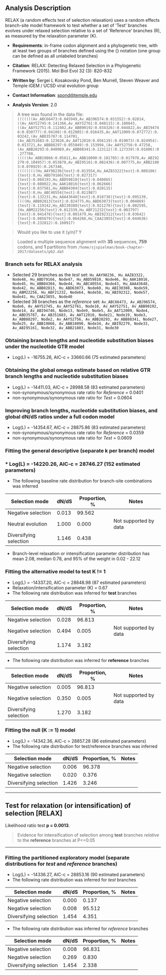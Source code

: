 
Analysis Description
--------------------
RELAX (a random effects test of selection relaxation) uses a random
effects branch-site model framework to test whether a set of 'Test'
branches evolves under relaxed selection relative to a set of
'Reference' branches (R), as measured by the relaxation parameter (K).

- __Requirements__: in-frame codon alignment and a phylogenetic tree, with at least two
groups of branches defined using the {} notation (one group can be
defined as all unlabeled branches)

- __Citation__: RELAX: Detecting Relaxed Selection in a Phylogenetic Framework (2015).
Mol Biol Evol 32 (3): 820-832

- __Written by__: Sergei L Kosakovsky Pond, Ben Murrell, Steven Weaver and Temple iGEM /
UCSD viral evolution group

- __Contact Information__: spond@temple.edu

- __Analysis Version__: 2.0



>A tree was found in the data file: `(((((((Av_ABC66473:0.045949,Av_ABJ96574:0.031552):0.02814,((Av_AAY52745:0.141366,Av_AAY52761:0.048115):0.180843,((Av_AAY52751:0.112402,Av_ABB90192:0.034326):0.044822,Av_ABI94746:0.030777):0.04108):0.012085):0.016435,Av_AAT12009:0.072772):0.03242,(Av_ABD35787:0.114701,(Av_ABJ51683:0.123626,Av_AAT12010:0.056119):0.019073):0.024954):0.013721,Av_ABB88297:0.055049):0.153994,(Av_AAY52756:0.47258,(Av_ABB20293:0.040069,Av_ABB88341:0.123112):0.127339):0.01086):0.277788,(((((Av_ABB19866:0.05611,Av_ABB18090:0.101705):0.017978,Av_ABI92279:0.104957):0.053878,Av_ABI95161:0.082436):0.007775,Av_ABB21803:0.070929):0.267348,(((((((((Hu_AAY98236{test}:0.013554,Hu_AAZ83322{test}:0.008106){test}:0,Hu_ABD79166{test}:0.027317){test}:0.004193,Hu_ABD59810{test}:0.040865){test}:0.088022,Hu_AAK18016{test}:0.062666){test}:0.037501,Hu_ABB04304{test}:0.020115){test}:0,Hu_ABC40554{test}:0.011987){test}:0.132231,Hu_AAA43648{test}:0.018738){test}:0.095239,((((Hu_ABB02813{test}:0.024775,Hu_ABD63073{test}:0.004869){test}:0.119142,Hu_ABI30388{test}:0.021278){test}:0.002595,(Hu_ABM22256{test}:0.012339,Hu_ABF21232{test}:0.003797){test}:0.041478){test}:0.001479,Hu_ABI92312{test}:0.03642){test}:0.085679){test}:0.064268,Hu_CAA23855{test}:0.044636){test}:0.232812):0.160917)`

>Would you like to use it (y/n)? Y


>Loaded a multiple sequence alignment with **35** sequences, **759** codons, and **1** partitions from `/home/sjspielman/book-chapter-2017/datasets/pb2.dat`


### Branch sets for RELAX analysis
* Selected 29 branches as the _test_ set: `Hu_AAY98236, Hu_AAZ83322, Node48, Hu_ABD79166, Node47, Hu_ABD59810, Node46, Hu_AAK18016, Node45, Hu_ABB04304, Node44, Hu_ABC40554, Node43, Hu_AAA43648, Node42, Hu_ABB02813, Hu_ABD63073, Node60, Hu_ABI30388, Node59, Hu_ABM22256, Hu_ABF21232, Node64, Node58, Hu_ABI92312, Node57, Node41, Hu_CAA23855, Node40`
* Selected 38 branches as the _reference_ set: `Av_ABC66473, Av_ABJ96574, Node6, Av_AAY52745, Av_AAY52761, Node10, Av_AAY52751, Av_ABB90192, Node14, Av_ABI94746, Node13, Node9, Node5, Av_AAT12009, Node4, Av_ABD35787, Av_ABJ51683, Av_AAT12010, Node21, Node19, Node3, Av_ABB88297, Node2, Av_AAY52756, Av_ABB20293, Av_ABB88341, Node27, Node25, Av_ABB19866, Av_ABB18090, Node34, Av_ABI92279, Node33, Av_ABI95161, Node32, Av_ABB21803, Node31, Node30`


### Obtaining branch lengths and nucleotide substitution biases under the nucleotide GTR model
* Log(L) = -16755.26, AIC-c = 33660.66 (75 estimated parameters)

### Obtaining the global omega estimate based on relative GTR branch lengths and nucleotide substitution biases
* Log(L) = -14411.03, AIC-c = 28988.58 (83 estimated parameters)
* non-synonymous/synonymous rate ratio for *Reference* =   0.0401
* non-synonymous/synonymous rate ratio for *Test* =   0.0604

### Improving branch lengths, nucleotide substitution biases, and global dN/dS ratios under a full codon model
* Log(L) = -14354.67, AIC-c = 28875.86 (83 estimated parameters)
* non-synonymous/synonymous rate ratio for *Reference* =   0.0359
* non-synonymous/synonymous rate ratio for *Test* =   0.0609

### Fitting the general descriptive (separate k per branch) model

### * Log(L) = -14220.26, AIC-c = 28746.27 (152 estimated parameters)
* The following baseline rate distribution for branch-site combinations was inferred

|          Selection mode           |     dN/dS     |Proportion, %|               Notes               |
|-----------------------------------|---------------|-------------|-----------------------------------|
|        Negative selection         |     0.013     |   99.562    |                                   |
|         Neutral evolution         |     1.000     |    0.000    |       Not supported by data       |
|      Diversifying selection       |     1.146     |    0.438    |                                   |

* Branch-level relaxation or intensification parameter distribution has mean  2.08, median  0.78, and 95% of the weight in  0.02 - 22.12

### Fitting the alternative model to test K != 1
* Log(L) = -14337.20, AIC-c = 28848.98 (87 estimated parameters)
* Relaxation/intensification parameter (K) =     0.67
* The following rate distribution was inferred for **test** branches

|          Selection mode           |     dN/dS     |Proportion, %|               Notes               |
|-----------------------------------|---------------|-------------|-----------------------------------|
|        Negative selection         |     0.028     |   96.813    |                                   |
|        Negative selection         |     0.494     |    0.005    |       Not supported by data       |
|      Diversifying selection       |     1.174     |    3.182    |                                   |

* The following rate distribution was inferred for **reference** branches

|          Selection mode           |     dN/dS     |Proportion, %|               Notes               |
|-----------------------------------|---------------|-------------|-----------------------------------|
|        Negative selection         |     0.005     |   96.813    |                                   |
|        Negative selection         |     0.350     |    0.005    |       Not supported by data       |
|      Diversifying selection       |     1.270     |    3.182    |                                   |


### Fitting the null (K := 1) model
* Log(L) = -14342.36, AIC-c = 28857.28 (86 estimated parameters)
* The following rate distribution for test/reference branches was inferred

|          Selection mode           |     dN/dS     |Proportion, %|               Notes               |
|-----------------------------------|---------------|-------------|-----------------------------------|
|        Negative selection         |     0.006     |   96.378    |                                   |
|        Negative selection         |     0.020     |    0.376    |                                   |
|      Diversifying selection       |     1.426     |    3.246    |                                   |

----
## Test for relaxation (or intensification) of selection [RELAX]
Likelihood ratio test **p =   0.0013**.
>Evidence for intensification of selection among **test** branches _relative_ to the **reference** branches at P<=0.05
----


### Fitting the partitioned exploratory model (separate distributions for *test* and *reference* branches)
* Log(L) = -14336.27, AIC-c = 28853.16 (90 estimated parameters)
* The following rate distribution was inferred for *test* branches 

|          Selection mode           |     dN/dS     |Proportion, %|               Notes               |
|-----------------------------------|---------------|-------------|-----------------------------------|
|        Negative selection         |     0.000     |    0.137    |                                   |
|        Negative selection         |     0.008     |   95.512    |                                   |
|      Diversifying selection       |     1.454     |    4.351    |                                   |

* The following rate distribution was inferred for *reference* branches 

|          Selection mode           |     dN/dS     |Proportion, %|               Notes               |
|-----------------------------------|---------------|-------------|-----------------------------------|
|        Negative selection         |     0.008     |   96.831    |                                   |
|        Negative selection         |     0.269     |    0.830    |                                   |
|      Diversifying selection       |     1.454     |    2.338    |                                   |

